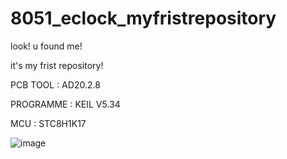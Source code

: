 # 8051_eclock_myfristrepository
look! u found me! 

it's my frist repository!

PCB TOOL : AD20.2.8

PROGRAMME : KEIL V5.34

MCU : STC8H1K17

![image](https://github.com/LZH-ang/8051_eclock_myfristrepository/blob/main/IMG/IMG_1017.JPG)
